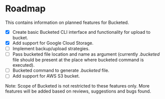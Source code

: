 # Roadmap
This contains information on planned features for Bucketed.

- [X] Create basic Bucketed CLI interface and functionality for upload to bucket.
- [X] Add support for Google Cloud Storage.
- [ ] Implement backup/upload strategies.
- [ ] Pass bucketed file location and name as argument (currently _.bucketed_ file should be present at the place where bucketed command is executed).
- [ ] Bucketed command to generate _.bucketed_ file.
- [ ] Add support for AWS S3 bucket.

Note: Scope of Bucketed is not restricted to these features only. More features will be added based on reviews, suggestions and bugs found. 